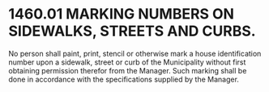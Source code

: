 1460.01 MARKING NUMBERS ON SIDEWALKS, STREETS AND CURBS.
========================================================

No person shall paint, print, stencil or otherwise mark a house
identification number upon a sidewalk, street or curb of the
Municipality without first obtaining permission therefor from the
Manager. Such marking shall be done in accordance with the
specifications supplied by the Manager.

